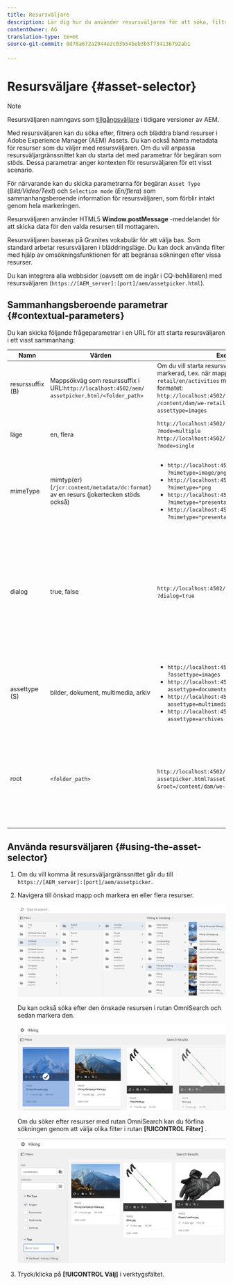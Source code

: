 ```yaml
---
title: Resursväljare
description: Lär dig hur du använder resursväljaren för att söka, filtrera, bläddra bland och hämta metadata för resurser i Adobe Experience Manager (AEM) Assets. Lär dig även hur du anpassar gränssnittet för resursväljaren.
contentOwner: AG
translation-type: tm+mt
source-git-commit: 0d70a672a2944e2c03b54beb3b5f734136792ab1

---
```



# Resursväljare {#asset-selector}

>[!NOTE]
>
>Resursväljaren namngavs som [tillgångsväljare](https://helpx.adobe.com/experience-manager/6-2/assets/using/asset-picker.html) i tidigare versioner av AEM.

Med resursväljaren kan du söka efter, filtrera och bläddra bland resurser i Adobe Experience Manager (AEM) Assets. Du kan också hämta metadata för resurser som du väljer med resursväljaren. Om du vill anpassa resursväljargränssnittet kan du starta det med parametrar för begäran som stöds. Dessa parametrar anger kontexten för resursväljaren för ett visst scenario.

För närvarande kan du skicka parametrarna för begäran `Asset Type` (*Bild/Video/Text*) och `Selection mode` (*En/flera*) som sammanhangsberoende information för resursväljaren, som förblir intakt genom hela markeringen.

Resursväljaren använder HTML5 **Window.postMessage** -meddelandet för att skicka data för den valda resursen till mottagaren.

Resursväljaren baseras på Granites vokabulär för att välja bas. Som standard arbetar resursväljaren i bläddringsläge. Du kan dock använda filter med hjälp av omsökningsfunktionen för att begränsa sökningen efter vissa resurser.

Du kan integrera alla webbsidor (oavsett om de ingår i CQ-behållaren) med resursväljaren (`https://[AEM_server]:[port]/aem/assetpicker.html`).

## Sammanhangsberoende parametrar {#contextual-parameters}

Du kan skicka följande frågeparametrar i en URL för att starta resursväljaren i ett visst sammanhang:

| Namn | Värden | Exempel | Syfte |
|---|---|---|---|
| resurssuffix (B) | Mappsökväg som resurssuffix i URL:`http://localhost:4502/aem/`<br>`assetpicker.html/<folder_path>` | Om du vill starta resursväljaren med en viss mapp markerad, t.ex. när mappen är `/content/dam/we-retail/en/activities` markerad, ska URL:en ha formatet: `http://localhost:4502/aem/assetpicker.html`<br>`/content/dam/we-retail/en/activities?assettype=images` | Om du vill att en viss mapp ska väljas när resursväljaren startas, skickar du den som ett resurssuffix. |
| läge | en, flera | `http://localhost:4502/aem/assetpicker.html`<br>`?mode=multiple` <br> `http://localhost:4502/aem/assetpicker.html`<br>`?mode=single` | I flera lägen kan du markera flera resurser samtidigt med resursväljaren. |
| mimeType | mimtyp(er) (`/jcr:content/metadata/dc:format`) av en resurs (jokertecken stöds också) | <ul><li>`http://localhost:4502/aem/assetpicker.html`<br>`?mimetype=image/png`</li>  <li>`http://localhost:4502/aem/assetpicker.html`<br>`?mimetype=*png`</li>  <li>`http://localhost:4502/aem/assetpicker.html`<br>`?mimetype=*presentation`</li>  <li>`http://localhost:4502/aem/assetpicker.html`<br>`?mimetype=*presentation&mimetype=*png`</li></ul> | Använd det för att filtrera resurser baserat på MIME-typ(er) |
| dialog | true, false | `http://localhost:4502/aem/assetpicker.html`<br>`?dialog=true` | Använd de här parametrarna för att öppna resursväljaren som Granite-dialogrutan. Det här alternativet kan bara användas när du startar resursväljaren via fältet Bevilja sökväg och konfigurerar den som URL för pickerSrc. |
| assettype (S) | bilder, dokument, multimedia, arkiv | <ul><li>`http://localhost:4502/aem/assetpicker.html`<br>`?assettype=images`</li> <li>`http://localhost:4502/aem/assetpicker.html?assettype=documents`</li> <li>`http://localhost:4502/aem/assetpicker.html?assettype=multimedia`</li> <li>`http://localhost:4502/aem/assetpicker.html?assettype=archives`</li> | Använd det här alternativet om du vill filtrera resurstyper baserat på det skickade värdet. |
| root | `<folder_path>` | `http://localhost:4502/aem/`<br>`assetpicker.html?assettype=images`<br>`&root=/content/dam/we-retail/en/activities` | Använd det här alternativet om du vill ange rotmappen för resursväljaren. I det här fallet kan du bara välja underordnade resurser (direkt/indirekt) under rotmappen. |

## Använda resursväljaren {#using-the-asset-selector}

1. Om du vill komma åt resursväljargränssnittet går du till `https://[AEM_server]:[port]/aem/assetpicker`.
1. Navigera till önskad mapp och markera en eller flera resurser.

   ![chlimage_1-441](assets/chlimage_1-441.png)

   Du kan också söka efter den önskade resursen i rutan OmniSearch och sedan markera den.

   ![chlimage_1-442](assets/chlimage_1-442.png)

   Om du söker efter resurser med rutan OmniSearch kan du förfina sökningen genom att välja olika filter i rutan **[!UICONTROL Filter]** .

   ![chlimage_1-443](assets/chlimage_1-443.png)

1. Tryck/klicka på **[!UICONTROL Välj]** i verktygsfältet.
